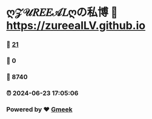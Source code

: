 # ღ𝒵𝒰𝑅𝐸𝐸𝒜𝐿ღの私博 :link: https://zureealLV.github.io 
### :page_facing_up: [21](https://zureealLV.github.io/tag.html) 
### :speech_balloon: 0 
### :hibiscus: 8740 
### :alarm_clock: 2024-06-23 17:05:06 
### Powered by :heart: [Gmeek](https://github.com/Meekdai/Gmeek)
